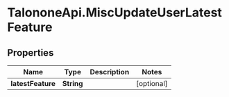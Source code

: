 # TalononeApi.MiscUpdateUserLatestFeature

## Properties
Name | Type | Description | Notes
------------ | ------------- | ------------- | -------------
**latestFeature** | **String** |  | [optional] 


